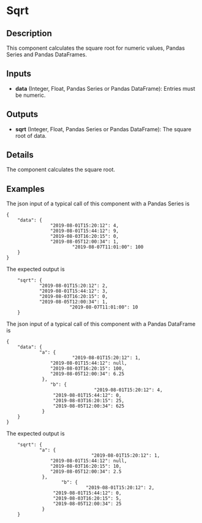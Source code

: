 # Sqrt

## Description
This component calculates the square root for numeric values, Pandas Series and Pandas DataFrames.

## Inputs
* **data** (Integer, Float, Pandas Series or Pandas DataFrame): Entries must be numeric.

## Outputs
* **sqrt** (Integer, Float, Pandas Series or Pandas DataFrame): The square root of data.

## Details
The component calculates the square root. 

## Examples
The json input of a typical call of this component with a Pandas Series is
```
{
	"data": {
				"2019-08-01T15:20:12": 4,
				"2019-08-01T15:44:12": 9,
				"2019-08-03T16:20:15": 0,
				"2019-08-05T12:00:34": 1,
             			"2019-08-07T11:01:00": 100
	}
}
```
The expected output is
```
	"sqrt": {
			"2019-08-01T15:20:12": 2,
			"2019-08-01T15:44:12": 3,
			"2019-08-03T16:20:15": 0,
			"2019-08-05T12:00:34": 1,
                       "2019-08-07T11:01:00": 10  
	}

```

The json input of a typical call of this component with a Pandas DataFrame is
```
{
    "data": {
			"a": {
           		        "2019-08-01T15:20:12": 1,
				"2019-08-01T15:44:12": null,
				"2019-08-03T16:20:15": 100,
				"2019-08-05T12:00:34": 6.25
             },
        		"b": {
                                "2019-08-01T15:20:12": 4,
				 "2019-08-01T15:44:12": 0,
				 "2019-08-03T16:20:15": 25,
				 "2019-08-05T12:00:34": 625
             }
	}
}
```
The expected output is
```
	"sqrt": {
			"a": {
                               "2019-08-01T15:20:12": 1,
				"2019-08-01T15:44:12": null,
				"2019-08-03T16:20:15": 10,
				"2019-08-05T12:00:34": 2.5
             },
          	        "b": {
                	         "2019-08-01T15:20:12": 2,
				 "2019-08-01T15:44:12": 0,
				 "2019-08-03T16:20:15": 5,
				 "2019-08-05T12:00:34": 25
             }
	}
```
